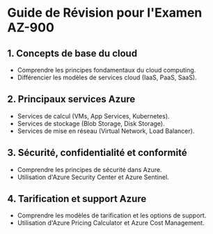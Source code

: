 # Guide de Révision pour l'Examen AZ-900

## 1. Concepts de base du cloud
- Comprendre les principes fondamentaux du cloud computing.
- Différencier les modèles de services cloud (IaaS, PaaS, SaaS).

## 2. Principaux services Azure
- Services de calcul (VMs, App Services, Kubernetes).
- Services de stockage (Blob Storage, Disk Storage).
- Services de mise en réseau (Virtual Network, Load Balancer).

## 3. Sécurité, confidentialité et conformité
- Comprendre les principes de sécurité dans Azure.
- Utilisation d'Azure Security Center et Azure Sentinel.

## 4. Tarification et support Azure
- Comprendre les modèles de tarification et les options de support.
- Utilisation d'Azure Pricing Calculator et Azure Cost Management.
